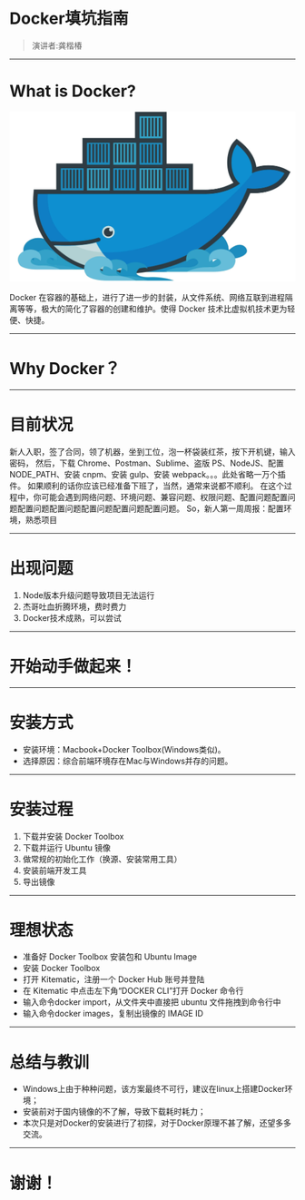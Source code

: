 # Docker填坑指南

> 演讲者:龚楷椿

----

# What is Docker? 
<img src="/markdown/docker-first-install/asset/logo1.jpg" width="800" height="300"><br>
<p style="text-align: left;">Docker 在容器的基础上，进行了进一步的封装，从文件系统、网络互联到进程隔离等等，极大的简化了容器的创建和维护。使得 Docker 技术比虚拟机技术更为轻便、快捷。</p>

----

# Why Docker？

----


# 目前状况 
<p style="text-align: left;">新人入职，签了合同，领了机器，坐到工位，泡一杯袋装红茶，按下开机键，输入密码，
然后，下载 Chrome、Postman、Sublime、盗版 PS、NodeJS、配置 NODE_PATH、安装 cnpm、安装 gulp、安装 webpack。。。此处省略一万个插件。
如果顺利的话你应该已经准备下班了，当然，通常来说都不顺利。
在这个过程中，你可能会遇到网络问题、环境问题、兼容问题、权限问题、配置问题配置问题配置问题配置问题配置问题配置问题配置问题。
So，新人第一周周报：配置环境，熟悉项目</p>

----

# 出现问题 
1. Node版本升级问题导致项目无法运行
2. 杰哥吐血折腾环境，费时费力
3. Docker技术成熟，可以尝试

----

# 开始动手做起来！

----

# 安装方式 
* 安装环境：Macbook+Docker Toolbox(Windows类似)。
* 选择原因：综合前端环境存在Mac与Windows并存的问题。

----
# 安装过程 
1. 下载并安装 Docker Toolbox
2. 下载并运行 Ubuntu 镜像
3. 做常规的初始化工作（换源、安装常用工具）
4. 安装前端开发工具
5. 导出镜像

----

# 理想状态 
* 准备好 Docker Toolbox 安装包和 Ubuntu Image
* 安装 Docker Toolbox
* 打开 Kitematic，注册一个 Docker Hub 账号并登陆
* 在 Kitematic 中点击左下角“DOCKER CLI”打开 Docker 命令行
* 输入命令docker import，从文件夹中直接把 ubuntu 文件拖拽到命令行中
* 输入命令docker images，复制出镜像的 IMAGE ID

----
# 总结与教训 
* Windows上由于种种问题，该方案最终不可行，建议在linux上搭建Docker环境；
* 安装前对于国内镜像的不了解，导致下载耗时耗力；
* 本次只是对Docker的安装进行了初探，对于Docker原理不甚了解，还望多多交流。

----
# 谢谢！




